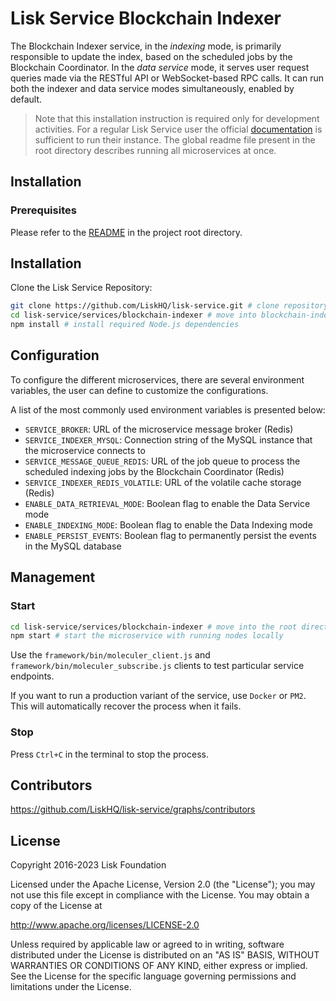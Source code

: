 # Lisk Service Blockchain Indexer

The Blockchain Indexer service, in the *indexing* mode, is primarily responsible to update the index, based on the scheduled jobs by the Blockchain Coordinator. In the *data service* mode, it serves user request queries made via the RESTful API or WebSocket-based RPC calls. It can run both the indexer and data service modes simultaneously, enabled by default.

<!-- It is primarily responsible to index all the blockchain information and encapsulate majority of the business logic for the Lisk Service API. -->

> Note that this installation instruction is required only for development activities. For a regular Lisk Service user the official [documentation](https://lisk.com/documentation/lisk-service/) is sufficient to run their instance. The global readme file present in the root directory describes running all microservices at once.

## Installation

### Prerequisites

Please refer to the [README](../../README.md) in the project root directory.

## Installation

Clone the Lisk Service Repository:

```bash
git clone https://github.com/LiskHQ/lisk-service.git # clone repository
cd lisk-service/services/blockchain-indexer # move into blockchain-indexer microservice directory
npm install # install required Node.js dependencies
```

## Configuration

To configure the different microservices, there are several environment variables, the user can define to customize the configurations.

A list of the most commonly used environment variables is presented below:

- `SERVICE_BROKER`: URL of the microservice message broker (Redis)
- `SERVICE_INDEXER_MYSQL`: Connection string of the MySQL instance that the microservice connects to
- `SERVICE_MESSAGE_QUEUE_REDIS`: URL of the job queue to process the scheduled indexing jobs by the Blockchain Coordinator (Redis)
- `SERVICE_INDEXER_REDIS_VOLATILE`: URL of the volatile cache storage (Redis)
- `ENABLE_DATA_RETRIEVAL_MODE`: Boolean flag to enable the Data Service mode
- `ENABLE_INDEXING_MODE`: Boolean flag to enable the Data Indexing mode
- `ENABLE_PERSIST_EVENTS`: Boolean flag to permanently persist the events in the MySQL database

## Management

### Start

```bash
cd lisk-service/services/blockchain-indexer # move into the root directory of the blockchain-indexer microservice
npm start # start the microservice with running nodes locally
```

Use the `framework/bin/moleculer_client.js` and `framework/bin/moleculer_subscribe.js` clients to test particular service endpoints.

If you want to run a production variant of the service, use `Docker` or `PM2`. This will automatically recover the process when it fails.

### Stop

Press `Ctrl+C` in the terminal to stop the process.

## Contributors

https://github.com/LiskHQ/lisk-service/graphs/contributors

## License

Copyright 2016-2023 Lisk Foundation

Licensed under the Apache License, Version 2.0 (the "License");
you may not use this file except in compliance with the License.
You may obtain a copy of the License at

http://www.apache.org/licenses/LICENSE-2.0

Unless required by applicable law or agreed to in writing, software
distributed under the License is distributed on an "AS IS" BASIS,
WITHOUT WARRANTIES OR CONDITIONS OF ANY KIND, either express or implied.
See the License for the specific language governing permissions and
limitations under the License.

[lisk documentation site]: https://lisk.com/documentation
